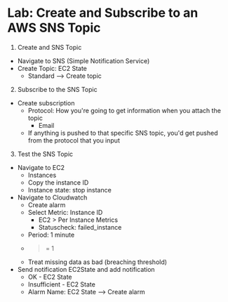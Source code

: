 # Lab: Create and Subscribe to an AWS SNS Topic

1. Create and SNS Topic
- Navigate to SNS (Simple Notification Service)
- Create Topic: EC2 State
	- Standard --> Create topic

2. Subscribe to the SNS Topic
- Create subscription
	- Protocol: How you're going to get information when you attach the topic
		- Email
	- If anything is pushed to that specific SNS topic, you'd get pushed from the protocol that you input

3. Test the SNS Topic
- Navigate to EC2
	- Instances
	- Copy the instance ID
	- Instance state: stop instance
- Navigate to Cloudwatch
	- Create alarm
	- Select Metric: Instance ID
		- EC2 > Per Instance Metrics
		- Statuscheck: failed_instance
	- Period: 1 minute
	- >= 1
	- Treat missing data as bad (breaching threshold)
- Send notification EC2State and add notification
	- OK - EC2 State
	- Insufficient - EC2 State
	- Alarm Name: EC2 State --> Create alarm